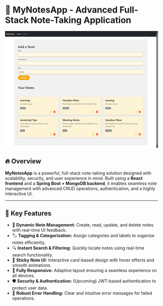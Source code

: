 <h1>📓 MyNotesApp - Advanced Full-Stack Note-Taking Application</h1>

<img src="https://raw.githubusercontent.com/Pranav-Talwar/MyNotesApp/main/frontend/Notes-App/public/Screenshot_2025-02-12_21-46-33.png" alt="Project Screenshot" />

<h2>🔥 Overview</h2>
<p>
  <strong>MyNotesApp</strong> is a powerful, full-stack note-taking solution designed with scalability, security, and user experience in mind. 
  Built using a <strong>React frontend</strong> and a <strong>Spring Boot + MongoDB backend</strong>, it enables seamless note management with advanced 
  CRUD operations, authentication, and a highly interactive UI.
</p>

<hr>

<h2>🚀 Key Features</h2>
<ul>
  <li>📝 <strong>Dynamic Note Management:</strong> Create, read, update, and delete notes with real-time UI feedback.</li>
  <li>🏷️ <strong>Tagging & Categorization:</strong> Assign categories and labels to organize notes efficiently.</li>
  <li>🔍 <strong>Instant Search & Filtering:</strong> Quickly locate notes using real-time search functionality.</li>
  <li>🎨 <strong>Sticky Note UI:</strong> Interactive card-based design with hover effects and smooth animations.</li>
  <li>📱 <strong>Fully Responsive:</strong> Adaptive layout ensuring a seamless experience on all devices.</li>
  <li>🛡️ <strong>Security & Authentication:</strong> (Upcoming) JWT-based authentication to protect user data.</li>
  <li>🛑 <strong>Robust Error Handling:</strong> Clear and intuitive error messages for failed operations.</li>
</ul>
